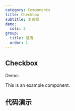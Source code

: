 ```yaml
---
category: Components
title: Checkbox
subtitle: 复选框
demo:
  cols: 2
group:
  title: 通用
  order: 1
---
```


## Checkbox

Demo:

This is an example component.

## 代码演示

<code src="./index.tsx"></code>
